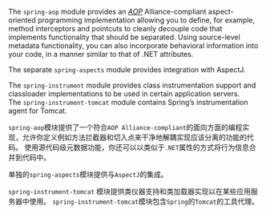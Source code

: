 The `spring-aop` module provides an [*AOP*](http://docs.spring.io/spring/docs/5.0.0.M4/spring-framework-reference/htmlsingle/#aop-introduction) Alliance-compliant aspect-oriented programming implementation allowing you to define, for example, method interceptors and pointcuts to cleanly decouple code that implements functionality that should be separated. Using source-level metadata functionality, you can also incorporate behavioral information into your code, in a manner similar to that of .NET attributes.

The separate `spring-aspects` module provides integration with AspectJ.

The `spring-instrument` module provides class instrumentation support and classloader implementations to be used in certain application servers. The `spring-instrument-tomcat` module contains Spring’s instrumentation agent for Tomcat.

`spring-aop`模块提供了一个符合`AOP Alliance-compliant`的面向方面的编程实现，允许你定义例如方法拦截器和切入点来干净地解耦实现应该分离的功能的代码。 使用源代码级元数据功能，你还可以以类似于`.NET`属性的方式将行为信息合并到代码中。

单独的`spring-aspects`模块提供与`AspectJ`的集成。

`spring-instrument-tomcat` 模块提供类仪器支持和类加载器实现以在某些应用服务器中使用。 `spring-instrument-tomcat`模块包含`Spring`的`Tomcat`的工具代理。
